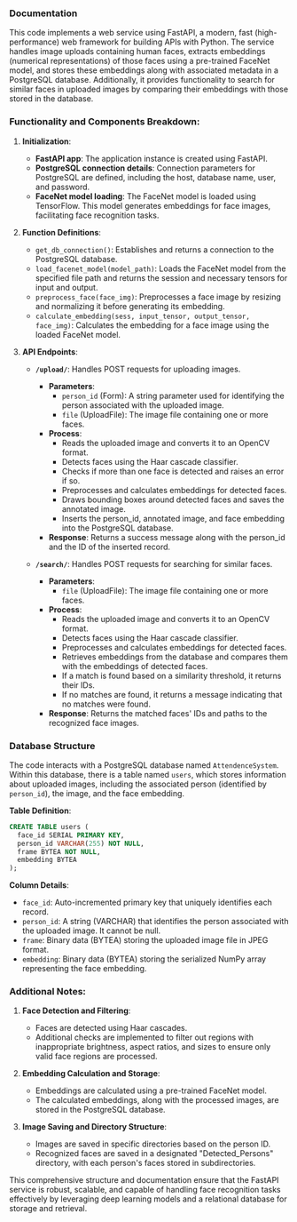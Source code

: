 ### Documentation

This code implements a web service using FastAPI, a modern, fast (high-performance) web framework for building APIs with Python. The service handles image uploads containing human faces, extracts embeddings (numerical representations) of those faces using a pre-trained FaceNet model, and stores these embeddings along with associated metadata in a PostgreSQL database. Additionally, it provides functionality to search for similar faces in uploaded images by comparing their embeddings with those stored in the database.

### Functionality and Components Breakdown:

1. **Initialization**:
   - **FastAPI app**: The application instance is created using FastAPI.
   - **PostgreSQL connection details**: Connection parameters for PostgreSQL are defined, including the host, database name, user, and password.
   - **FaceNet model loading**: The FaceNet model is loaded using TensorFlow. This model generates embeddings for face images, facilitating face recognition tasks.

2. **Function Definitions**:
   - `get_db_connection()`: Establishes and returns a connection to the PostgreSQL database.
   - `load_facenet_model(model_path)`: Loads the FaceNet model from the specified file path and returns the session and necessary tensors for input and output.
   - `preprocess_face(face_img)`: Preprocesses a face image by resizing and normalizing it before generating its embedding.
   - `calculate_embedding(sess, input_tensor, output_tensor, face_img)`: Calculates the embedding for a face image using the loaded FaceNet model.

3. **API Endpoints**:
   - **`/upload/`**: Handles POST requests for uploading images.
     - **Parameters**:
       - `person_id` (Form): A string parameter used for identifying the person associated with the uploaded image.
       - `file` (UploadFile): The image file containing one or more faces.
     - **Process**:
       - Reads the uploaded image and converts it to an OpenCV format.
       - Detects faces using the Haar cascade classifier.
       - Checks if more than one face is detected and raises an error if so.
       - Preprocesses and calculates embeddings for detected faces.
       - Draws bounding boxes around detected faces and saves the annotated image.
       - Inserts the person_id, annotated image, and face embedding into the PostgreSQL database.
     - **Response**: Returns a success message along with the person_id and the ID of the inserted record.
   
   - **`/search/`**: Handles POST requests for searching for similar faces.
     - **Parameters**:
       - `file` (UploadFile): The image file containing one or more faces.
     - **Process**:
       - Reads the uploaded image and converts it to an OpenCV format.
       - Detects faces using the Haar cascade classifier.
       - Preprocesses and calculates embeddings for detected faces.
       - Retrieves embeddings from the database and compares them with the embeddings of detected faces.
       - If a match is found based on a similarity threshold, it returns their IDs.
       - If no matches are found, it returns a message indicating that no matches were found.
     - **Response**: Returns the matched faces' IDs and paths to the recognized face images.

### Database Structure

The code interacts with a PostgreSQL database named `AttendenceSystem`. Within this database, there is a table named `users`, which stores information about uploaded images, including the associated person (identified by `person_id`), the image, and the face embedding.

**Table Definition**:
```sql
CREATE TABLE users (
  face_id SERIAL PRIMARY KEY,
  person_id VARCHAR(255) NOT NULL,
  frame BYTEA NOT NULL,
  embedding BYTEA
);
```

**Column Details**:
- `face_id`: Auto-incremented primary key that uniquely identifies each record.
- `person_id`: A string (VARCHAR) that identifies the person associated with the uploaded image. It cannot be null.
- `frame`: Binary data (BYTEA) storing the uploaded image file in JPEG format.
- `embedding`: Binary data (BYTEA) storing the serialized NumPy array representing the face embedding.

### Additional Notes:

1. **Face Detection and Filtering**:
   - Faces are detected using Haar cascades.
   - Additional checks are implemented to filter out regions with inappropriate brightness, aspect ratios, and sizes to ensure only valid face regions are processed.

2. **Embedding Calculation and Storage**:
   - Embeddings are calculated using a pre-trained FaceNet model.
   - The calculated embeddings, along with the processed images, are stored in the PostgreSQL database.

3. **Image Saving and Directory Structure**:
   - Images are saved in specific directories based on the person ID.
   - Recognized faces are saved in a designated "Detected_Persons" directory, with each person's faces stored in subdirectories.

This comprehensive structure and documentation ensure that the FastAPI service is robust, scalable, and capable of handling face recognition tasks effectively by leveraging deep learning models and a relational database for storage and retrieval.